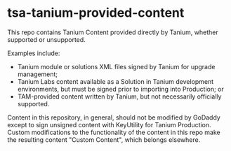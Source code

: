 # tsa-tanium-provided-content
This repo contains Tanium Content provided directly by Tanium, whether supported or unsupported.

Examples include:
* Tanium module or solutions XML files signed by Tanium for upgrade management;
* Tanium Labs content available as a Solution in Tanium development environments, but must be signed prior to importing into Production; or
* TAM-provided content written by Tanium, but not necessarily officially supported.

Content in this repository, in general, should not be modified by GoDaddy except to sign unsigned content with KeyUtility for Tanium Production. Custom modifications to the functionality of the content in this repo make the resulting content "Custom Content", which belongs elsewhere.
